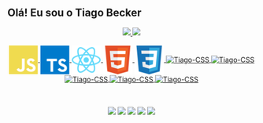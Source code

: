 ## Olá! Eu sou o Tiago Becker
<div align="center">
  <a href="https://github.com/TiagoDevJS">
  <img height="180em" src="https://github-readme-stats.vercel.app/api?username=TiagoDevJS&show_icons=true&theme=dracula&include_all_commits=true&count_private=true"/>
  <img height="180em" src="https://github-readme-stats.vercel.app/api/top-langs/?username=TiagoDevJS&layout=compact&langs_count=7&theme=dracula"/>
</div>
  
  <div style="display: inline_block" align ="center "><br>
  <img align="center" alt="Tiago-Js" height="60" width="60"src="https://raw.githubusercontent.com/devicons/devicon/master/icons/javascript/javascript-plain.svg">
  <img align="center" alt="Tiago-Ts" height="60" width="60" src="https://raw.githubusercontent.com/devicons/devicon/master/icons/typescript/typescript-plain.svg">
  <img align="center" alt="Tiago-React" height="60" width="60"src="https://raw.githubusercontent.com/devicons/devicon/master/icons/react/react-original.svg">
  <img align="center" alt="tiago-HTML" height="60" width="60"src="https://raw.githubusercontent.com/devicons/devicon/master/icons/html5/html5-original.svg">
  <img align="center" alt="Tiago-CSS" height="60" width="60" src="https://raw.githubusercontent.com/devicons/devicon/master/icons/css3/css3-original.svg">
  <img align="center" alt="Tiago-CSS" height="60" width="60"  src="https://cdn.jsdelivr.net/gh/devicons/devicon@latest/icons/nodejs/nodejs-original-wordmark.svg" />
  <img align="center" alt="Tiago-CSS" height="60" width="60"  src="https://cdn.jsdelivr.net/gh/devicons/devicon@latest/icons/express/express-original.svg" /> 
  <img align="center" alt="Tiago-CSS" height="60" width="60" src="https://cdn.jsdelivr.net/gh/devicons/devicon@latest/icons/nestjs/nestjs-original-wordmark.svg" />
  <img align="center" alt="Tiago-CSS" height="60" width="60" src="https://cdn.jsdelivr.net/gh/devicons/devicon@latest/icons/prisma/prisma-original-wordmark.svg" />
   <img align="center" alt="Tiago-CSS" height="60" width="60"  src="https://cdn.jsdelivr.net/gh/devicons/devicon@latest/icons/tailwindcss/tailwindcss-original-wordmark.svg" />
          
          
          
          

</div>
<br/>
<br/>
  <div align="center"> 
 
   <a href="https://www.instagram.com/dev_becker_tiago/" target="_blank"><img src="https://img.shields.io/badge/-Instagram-%23E4405F?style=for-the-badge&logo=instagram&logoColor=white" target="_blank"></a>
   <a href="" target="_blank"><img src="https://img.shields.io/badge/Discord-7289DA?style=for-the-badge&logo=discord&logoColor=white" target="_blank"></a> 
   <a href = "mailto:beckertiago09@gmail.com"><img src="https://img.shields.io/badge/-Gmail-%23333?style=for-the-badge&logo=gmail&logoColor=white" target="_blank"></a>
   <a href="" target="_blank"><img src="https://img.shields.io/badge/-LinkedIn-%230077B5?style=for-the-badge&logo=linkedin&logoColor=white" target="_blank"></a> 
   <a href="https://wa.me/555199520423" target="_blank"><img src="https://img.shields.io/badge/WhatsApp-25D366?style=for-the-badge&logo=whatsapp&logoColor=white"></a>
    <br/>
  
 </div>
